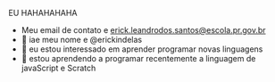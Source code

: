 EU HAHAHAHAHA
- Meu email de contato e erick.leandrodos.santos@escola.pr.gov.br
- 👋  iae meu nome e @erickindelas
- 👀  eu estou interessado em aprender programar novas linguagens
- 🌱  estou aprendendo a programar recentemente a linguagem de javaScript e Scratch
<!---
erickindelas/erickindelas is a ✨ special ✨ repository because its `README.md` (this file) appears on your GitHub profile.
You can click the Preview link to take a look at your changes.
--->
